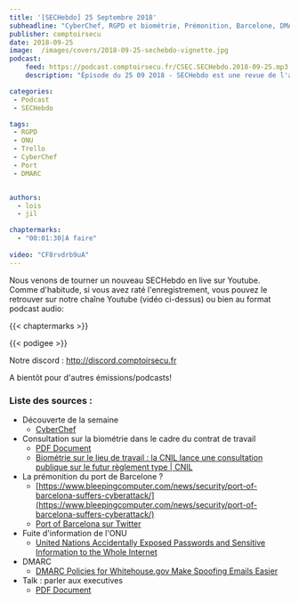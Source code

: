```yaml
---
title: '[SECHebdo] 25 Septembre 2018'
subheadline: "CyberChef, RGPD et biométrie, Prémonition, Barcelone, DMARC, Talk to Executives, Trello ONU, soirée comptoirsecu, etc."
publisher: comptoirsecu
date: 2018-09-25
image:  /images/covers/2018-09-25-sechebdo-vignette.jpg
podcast:
    feed: https://podcast.comptoirsecu.fr/CSEC.SECHebdo.2018-09-25.mp3
    description: "Épisode du 25 09 2018 - SECHebdo est une revue de l'actualité cybersécurité réalisée en live sur Youtube, généralement le mardi soir."

categories:
 - Podcast
 - SECHebdo

tags:
 - RGPD
 - ONU
 - Trello
 - CyberChef
 - Port
 - DMARC


authors:
  - lois
  - jil

chaptermarks:
  - "00:01:30|A faire"
  
video: "CF8rvdrb9uA"
---
```


Nous venons de tourner un nouveau SECHebdo en live sur Youtube. Comme d'habitude, si vous avez raté l'enregistrement, vous pouvez le retrouver sur notre chaîne Youtube (vidéo ci-dessus) ou bien au format podcast audio:

{{< chaptermarks >}}

{{< podigee >}}

Notre discord : <http://discord.comptoirsecu.fr>

A bientôt pour d'autres émissions/podcasts!

### Liste des sources :

*  Découverte de la semaine
	* [CyberChef](https://gchq.github.io/CyberChef/)
*  Consultation sur la biométrie dans le cadre du contrat de travail
	* [PDF Document](https://www.cnil.fr/sites/default/files/atoms/files/reglement_type_-_biometrie.pdf)
	* [Biométrie sur le lieu de travail : la CNIL lance une consultation publique sur le futur règlement type | CNIL](https://www.cnil.fr/fr/biometrie-sur-le-lieu-de-travail-la-cnil-lance-une-consultation-publique-sur-le-futur-reglement-type)
*  La prémonition du port de Barcelone ?
	* [https://www.bleepingcomputer.com/news/security/port-of-barcelona-suffers-cyberattack/](https://www.bleepingcomputer.com/news/security/port-of-barcelona-suffers-cyberattack/)
	* [Port of Barcelona sur Twitter](https://twitter.com/portofbarcelona/status/1042024185680326657)
*  Fuite d'information de l'ONU
	* [United Nations Accidentally Exposed Passwords and Sensitive Information to the Whole Internet](https://theintercept.com/2018/09/24/united-nations-trello-jira-google-docs-passwords/)
*  DMARC 
	* [DMARC Policies for Whitehouse.gov Make Spoofing Emails Easier](https://www.bleepingcomputer.com/news/security/dmarc-policies-for-whitehousegov-make-spoofing-emails-easier/)
*  Talk : parler aux executives
	* [PDF Document](https://www.logicallysecure.com/wp-content/uploads/SANS-London-Sept18-Released-V1.pdf)
